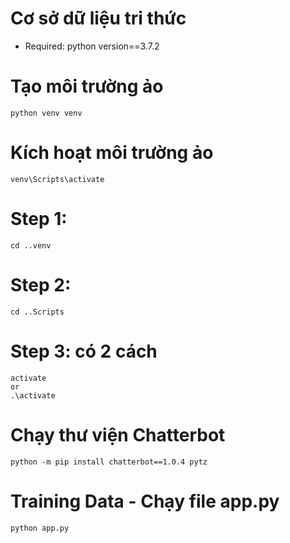 # Cơ sở dữ liệu tri thức

- Required:
    python version==3.7.2

# Tạo môi trường ảo
    python venv venv

# Kích hoạt môi trường ảo
    venv\Scripts\activate

# Step 1:
    cd ..venv
# Step 2:
    cd ..Scripts
# Step 3: có 2 cách
    activate
    or
    .\activate

# Chạy thư viện Chatterbot  
    python -m pip install chatterbot==1.0.4 pytz

# Training Data - Chạy file app.py
    python app.py

